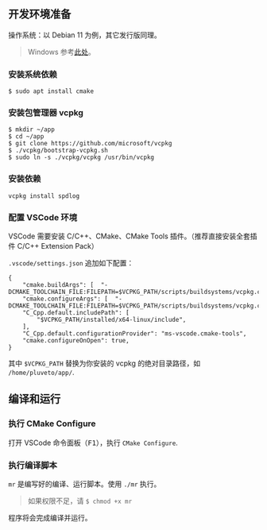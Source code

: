 ## 开发环境准备

操作系统：以 Debian 11 为例，其它发行版同理。

> Windows 参考[此处](https://github.com/microsoft/vcpkg#quick-start-windows)。

### 安装系统依赖

```console
$ sudo apt install cmake
```

### 安装包管理器 vcpkg

```console
$ mkdir ~/app
$ cd ~/app
$ git clone https://github.com/microsoft/vcpkg
$ ./vcpkg/bootstrap-vcpkg.sh
$ sudo ln -s ./vcpkg/vcpkg /usr/bin/vcpkg
```

### 安装依赖

```console
vcpkg install spdlog
```

### 配置 VSCode 环境

VSCode 需要安装 C/C++、CMake、CMake Tools 插件。（推荐直接安装全套插件 C/C++ Extension Pack）

`.vscode/settings.json` 追加如下配置：

```jsonc
{
    "cmake.buildArgs": [  "-DCMAKE_TOOLCHAIN_FILE:FILEPATH=$VCPKG_PATH/scripts/buildsystems/vcpkg.cmake"],
    "cmake.configureArgs": [  "-DCMAKE_TOOLCHAIN_FILE:FILEPATH=$VCPKG_PATH/scripts/buildsystems/vcpkg.cmake"],
    "C_Cpp.default.includePath": [
        "$VCPKG_PATH/installed/x64-linux/include",
    ],
    "C_Cpp.default.configurationProvider": "ms-vscode.cmake-tools",
    "cmake.configureOnOpen": true,
}
```

其中 `$VCPKG_PATH` 替换为你安装的 vcpkg 的绝对目录路径，如 `/home/pluveto/app/`.

## 编译和运行

### 执行 CMake Configure

打开 VSCode 命令面板（<kbd>F1</kbd>），执行 `CMake Configure`.

### 执行编译脚本

`mr` 是编写好的编译、运行脚本。使用 `./mr` 执行。

> 如果权限不足，请 `$ chmod +x mr`

程序将会完成编译并运行。